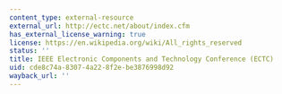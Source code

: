 ```yaml
---
content_type: external-resource
external_url: http://ectc.net/about/index.cfm
has_external_license_warning: true
license: https://en.wikipedia.org/wiki/All_rights_reserved
status: ''
title: IEEE Electronic Components and Technology Conference (ECTC)
uid: cde8c74a-8307-4a22-8f2e-be3876998d92
wayback_url: ''
---
```

